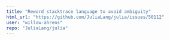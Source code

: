 ```yaml
---
title: "Reword stacktrace language to avoid ambiguity"
html_url: "https://github.com/JuliaLang/julia/issues/50112"
user: "willow-ahrens"
repo: "JuliaLang/julia"
---
```


